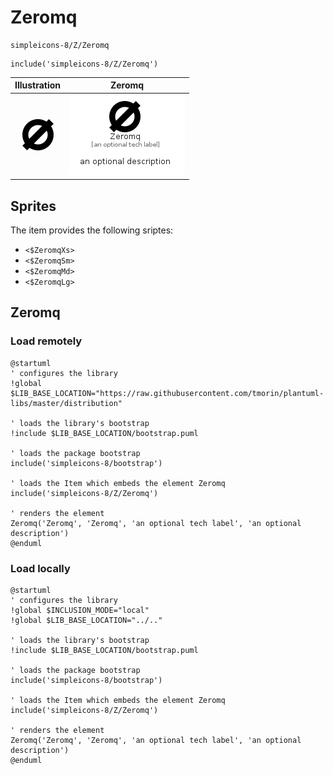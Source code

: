 # Zeromq


```text
simpleicons-8/Z/Zeromq
```

```text
include('simpleicons-8/Z/Zeromq')
```



| Illustration | Zeromq |
| :---: | :---: |
| ![illustration for Illustration](../../simpleicons-8/Z/Zeromq.png) | ![illustration for Zeromq](../../simpleicons-8/Z/Zeromq.Local.png) |



## Sprites
The item provides the following sriptes:

- `<$ZeromqXs>`
- `<$ZeromqSm>`
- `<$ZeromqMd>`
- `<$ZeromqLg>`





## Zeromq

### Load remotely
```plantuml
@startuml
' configures the library
!global $LIB_BASE_LOCATION="https://raw.githubusercontent.com/tmorin/plantuml-libs/master/distribution"

' loads the library's bootstrap
!include $LIB_BASE_LOCATION/bootstrap.puml

' loads the package bootstrap
include('simpleicons-8/bootstrap')

' loads the Item which embeds the element Zeromq
include('simpleicons-8/Z/Zeromq')

' renders the element
Zeromq('Zeromq', 'Zeromq', 'an optional tech label', 'an optional description')
@enduml
```

### Load locally
```plantuml
@startuml
' configures the library
!global $INCLUSION_MODE="local"
!global $LIB_BASE_LOCATION="../.."

' loads the library's bootstrap
!include $LIB_BASE_LOCATION/bootstrap.puml

' loads the package bootstrap
include('simpleicons-8/bootstrap')

' loads the Item which embeds the element Zeromq
include('simpleicons-8/Z/Zeromq')

' renders the element
Zeromq('Zeromq', 'Zeromq', 'an optional tech label', 'an optional description')
@enduml
```

